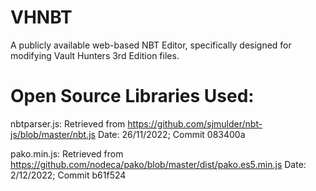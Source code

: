 # VHNBT
A publicly available web-based NBT Editor, specifically designed for modifying Vault Hunters 3rd Edition files.

# Open Source Libraries Used:
nbtparser.js:
Retrieved from https://github.com/sjmulder/nbt-js/blob/master/nbt.js
Date: 26/11/2022; Commit 083400a

pako.min.js:
Retrieved from https://github.com/nodeca/pako/blob/master/dist/pako.es5.min.js
Date: 2/12/2022; Commit b61f524
